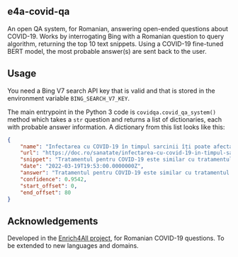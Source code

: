 ## e4a-covid-qa
An open QA system, for Romanian, answering open-ended questions about COVID-19.
Works by interrogating Bing with a Romanian question to query algorithm, returning the top 10 text snippets.
Using a COVID-19 fine-tuned BERT model, the most probable answer(s) are sent back to the user.

## Usage
You need a Bing V7 search API key that is valid and that is stored in the environment variable `BING_SEARCH_V7_KEY`.

The main entrypoint in the Python 3 code is `covidqa.covid_qa_system()` method which takes a `str` question and returns a list of dictionaries, each with probable answer information. A dictionary from this list looks like this:

```json
{
    "name": "Infectarea cu COVID-19 în timpul sarcinii îți poate afecta ...",
    "url": "https://doc.ro/sanatate/infectarea-cu-covid-19-in-timpul-sarcinii-iti-poate-afecta-bebelusul",
    "snippet": "Tratamentul pentru COVID-19 este similar cu tratamentul altor boli respiratorii. Indiferent dacă ești însărcinată sau nu, medicii recomandă: acetaminofen (Paracetamol) pentru o febră de 38°C sau mai mare hidratare cu apă sau băuturi cu conținut scăzut de zahăr odihnă",
    "date": "2022-03-19T19:53:00.0000000Z",
    "answer": "Tratamentul pentru COVID-19 este similar cu tratamentul altor boli respiratorii.",
    "confidence": 0.9542,
    "start_offset": 0,
    "end_offset": 80
}
```

## Acknowledgements
Developed in the [Enrich4All project](https://www.enrich4all.eu/), for Romanian COVID-19 questions. To be extended to new languages and domains.
